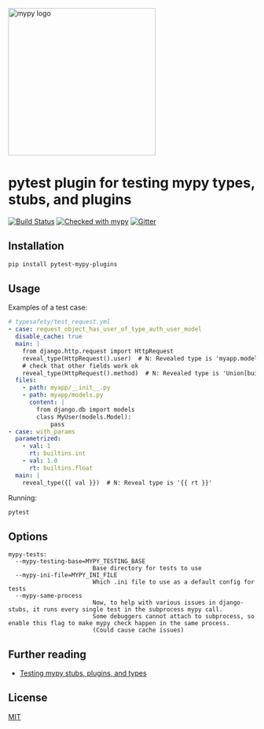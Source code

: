 <img src="http://mypy-lang.org/static/mypy_light.svg" alt="mypy logo" width="300px"/>

# pytest plugin for testing mypy types, stubs, and plugins

[![Build Status](https://travis-ci.org/typeddjango/pytest-mypy-plugins.svg?branch=master)](https://travis-ci.org/typeddjango/pytest-mypy-plugins)
[![Checked with mypy](http://www.mypy-lang.org/static/mypy_badge.svg)](http://mypy-lang.org/)
[![Gitter](https://badges.gitter.im/mypy-django/Lobby.svg)](https://gitter.im/mypy-django/Lobby)

## Installation

```bash
pip install pytest-mypy-plugins
```

## Usage

Examples of a test case:

```yaml
# typesafety/test_request.yml
- case: request_object_has_user_of_type_auth_user_model
  disable_cache: true
  main: |
    from django.http.request import HttpRequest
    reveal_type(HttpRequest().user)  # N: Revealed type is 'myapp.models.MyUser'
    # check that other fields work ok
    reveal_type(HttpRequest().method)  # N: Revealed type is 'Union[builtins.str, None]'
  files:
    - path: myapp/__init__.py
    - path: myapp/models.py
      content: |
        from django.db import models
        class MyUser(models.Model):
            pass
- case: with_params
  parametrized:
    - val: 1
      rt: builtins.int
    - val: 1.0
      rt: builtins.float
  main: |
    reveal_type({[ val }})  # N: Reveal type is '{{ rt }}'
```

Running:

```bash
pytest
```


## Options

```
mypy-tests:
  --mypy-testing-base=MYPY_TESTING_BASE
                        Base directory for tests to use
  --mypy-ini-file=MYPY_INI_FILE
                        Which .ini file to use as a default config for tests
  --mypy-same-process 
                        Now, to help with various issues in django-stubs, it runs every single test in the subprocess mypy call. 
                        Some debuggers cannot attach to subprocess, so enable this flag to make mypy check happen in the same process.
                        (Could cause cache issues)
```


## Further reading

- [Testing mypy stubs, plugins, and types](https://sobolevn.me/2019/08/testing-mypy-types)


## License

[MIT](https://github.com/typeddjango/pytest-mypy-plugins/blob/master/LICENSE)
